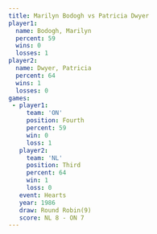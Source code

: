 ```yaml
---
title: Marilyn Bodogh vs Patricia Dwyer
player1:               
  name: Bodogh, Marilyn
  percent: 59          
  wins: 0              
  losses: 1            
player2:               
  name: Dwyer, Patricia
  percent: 64          
  wins: 1              
  losses: 0            
games:
 - player1:          
     team: 'ON'      
     position: Fourth
     percent: 59     
     win: 0          
     loss: 1         
   player2:         
     team: 'NL'     
     position: Third
     percent: 64    
     win: 1         
     loss: 0        
   event: Hearts       
   year: 1986          
   draw: Round Robin(9)
   score: NL 8 - ON 7  
---
```

